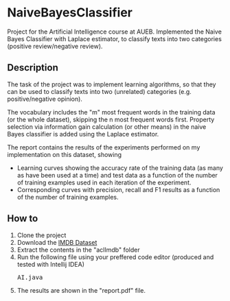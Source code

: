 # NaiveBayesClassifier
Project for the Artificial Intelligence course at AUEB. Implemented the Naive Bayes Classifier with Laplace estimator, to classify texts into two categories (positive review/negative review).

<h2>Description</h2>

The task of the project was to implement learning algorithms, so that they can be used to classify texts into two (unrelated) categories (e.g. positive/negative opinion).

The vocabulary includes the "m" most frequent words in the training data (or the whole dataset), skipping the n most frequent words first. Property selection via information gain calculation (or other means) in the naive Bayes classifier is added using the Laplace estimator.

The report contains the results of the experiments performed on my implementation on this dataset, showing
<ul>
  <li>Learning curves showing the accuracy rate of the training data (as many as have been used at a time) and test data as a function of the number of training examples used in each iteration of the experiment.
  <li>Corresponding curves with precision, recall and F1 results as a function of the number of training examples.
</ul>

<h2>How to</h2>
<ol>
<li>Clone the project
<li>Download the <a href="https://ai.stanford.edu/~amaas/data/sentiment/">IMDB Dataset</a>
<li>Extract the contents in the "aclImdb" folder
<li>Run the following file using your preffered code editor (produced and tested with Intellij IDEA)
<pre>AI.java</pre>
<li>The results are shown in the "report.pdf" file.
</ol>
